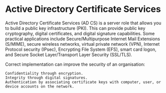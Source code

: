 # Active Directory Certificate Services

Active Directory Certificate Services (AD CS) is a server role that allows you to build a public key infrastructure (PKI).  This can provide public key cryptography, digital certificates, and digital signature capabilities.  Some practical applications include Secure/Multipurpose Internet Mail Extensions (S/MIME), secure wireless networks, virtual private network (VPN), Internet Protocol security (IPsec), Encrypting File System (EFS), smart card logon, and Secure Socket Layer/Transport Layer Security (SSL/TLS).

Correct implementation can improve the security of an organisation:

    Confidentiality through encryption.
    Integrity through digital signatures.
    Authentication by associating certificate keys with computer, user, or device accounts on the network.
